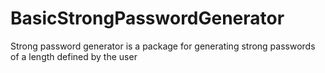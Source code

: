 # BasicStrongPasswordGenerator
Strong password generator is a package for generating strong passwords of a length defined by the user
